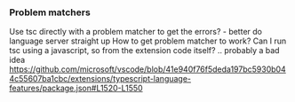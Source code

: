 ### Problem matchers

Use tsc directly with a problem matcher to get the errors? - better do language server straight up
How to get problem matcher to work?
Can I run tsc using a javascript, so from the extension code itself? .. probably a bad idea
<https://github.com/microsoft/vscode/blob/41e940f76f5deda197bc5930b044c55607ba1cbc/extensions/typescript-language-features/package.json#L1520-L1550>
